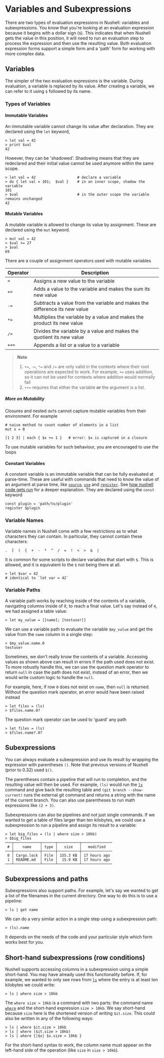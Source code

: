# Variables and Subexpressions

There are two types of evaluation expressions in Nushell: variables and subexpressions. You know that you're looking at an evaluation expression because it begins with a dollar sign (`$`). This indicates that when Nushell gets the value in this position, it will need to run an evaluation step to process the expression and then use the resulting value. Both evaluation expression forms support a simple form and a 'path' form for working with more complex data.

## Variables

The simpler of the two evaluation expressions is the variable. During evaluation, a variable is replaced by its value. After creating a variable, we can refer to it using `$` followed by its name.

### Types of Variables

#### Immutable Variables

An immutable variable cannot change its value after declaration. They are declared using the `let` keyword,

```nu
> let val = 42
> print $val
42
```

However, they can be 'shadowed'. Shadowing means that they are redeclared and their initial value cannot be used anymore within the same scope.

```nu
> let val = 42                   # declare a variable
> do { let val = 101;  $val }    # in an inner scope, shadow the variable
101
> $val                           # in the outer scope the variable remains unchanged
42
```

#### Mutable Variables

A mutable variable is allowed to change its value by assignment. These are declared using the `mut` keyword.

```nu
> mut val = 42
> $val += 27
> $val
69
```

There are a couple of assignment operators used with mutable variables

| Operator | Description                                                                |
| -------- | -------------------------------------------------------------------------- |
| `=`      | Assigns a new value to the variable                                        |
| `+=`     | Adds a value to the variable and makes the sum its new value               |
| `-=`     | Subtracts a value from the variable and makes the difference its new value |
| `*=`     | Multiplies the variable by a value and makes the product its new value     |
| `/=`     | Divides the variable by a value and makes the quotient its new value       |
| `++=`    | Appends a list or a value to a variable                                    |

> **Note**
>
> 1. `+=`, `-=`, `*=` and `/=` are only valid in the contexts where their root operations
>    are expected to work. For example, `+=` uses addition, so it can not be used for contexts
>    where addition would normally fail
> 2. `++=` requires that either the variable **or** the argument is a
>    list.

##### More on Mutability

Closures and nested `def`s cannot capture mutable variables from their environment. For example

```nu
# naive method to count number of elements in a list
mut x = 0

[1 2 3] | each { $x += 1 }   # error: $x is captured in a closure
```

To use mutable variables for such behaviour, you are encouraged to use the loops

#### Constant Variables

A constant variable is an immutable variable that can be fully evaluated at parse-time. These are useful with commands that need to know the value of an argument at parse time, like [`source`](/commands/docs/source.md), [`use`](/commands/docs/use.md) and [`register`](/commands/docs/register.md). See [how nushell code gets run](how_nushell_code_gets_run.md) for a deeper explanation. They are declared using the `const` keyword

```nu
const plugin = 'path/to/plugin'
register $plugin
```

### Variable Names

Variable names in Nushell come with a few restrictions as to what characters they can contain. In particular, they cannot contain these characters:

```
.  [  (  {  +  -  *  ^  /  =  !  <  >  &  |
```

It is common for some scripts to declare variables that start with `$`. This is allowed, and it is equivalent to the `$` not being there at all.

```nu
> let $var = 42
# identical to `let var = 42`
```

### Variable Paths

A variable path works by reaching inside of the contents of a variable, navigating columns inside of it, to reach a final value. Let's say instead of `4`, we had assigned a table value:

```nu
> let my_value = [[name]; [testuser]]
```

We can use a variable path to evaluate the variable `$my_value` and get the value from the `name` column in a single step:

```nu
> $my_value.name.0
testuser
```

Sometimes, we don't really know the contents of a variable. Accessing values as shown above can result in errors if the path used does not exist. To more robustly handle this, we can use the question mark operator to return `null` in case the path does not exist, instead of an error, then we would write custom logic to handle the `null`.

For example, here, if row `0` does not exist on `name`, then `null` is returned. Without the question mark operator, an error would have been raised instead

```nu
> let files = (ls)
> $files.name.0?
```

The question mark operator can be used to 'guard' any path

```nu
> let files = (ls)
> $files.name?.0?
```

## Subexpressions

You can always evaluate a subexpression and use its result by wrapping the expression with parentheses `()`. Note that previous versions of Nushell (prior to 0.32) used `$()`.

The parentheses contain a pipeline that will run to completion, and the resulting value will then be used. For example, `(ls)` would run the [`ls`](/commands/docs/ls.md) command and give back the resulting table and `(git branch --show-current)` runs the external git command and returns a string with the name of the current branch. You can also use parentheses to run math expressions like `(2 + 3)`.

Subexpressions can also be pipelines and not just single commands. If we wanted to get a table of files larger than ten kilobytes, we could use a subexpression to run a pipeline and assign its result to a variable:

```nu
> let big_files = (ls | where size > 10kb)
> $big_files
───┬────────────┬──────┬──────────┬──────────────
 # │    name    │ type │   size   │   modified
───┼────────────┼──────┼──────────┼──────────────
 0 │ Cargo.lock │ File │ 155.3 KB │ 17 hours ago
 1 │ README.md  │ File │  15.9 KB │ 17 hours ago
───┴────────────┴──────┴──────────┴──────────────
```

## Subexpressions and paths

Subexpressions also support paths. For example, let's say we wanted to get a list of the filenames in the current directory. One way to do this is to use a pipeline:

```nu
> ls | get name
```

We can do a very similar action in a single step using a subexpression path:

```nu
> (ls).name
```

It depends on the needs of the code and your particular style which form works best for you.

## Short-hand subexpressions (row conditions)

Nushell supports accessing columns in a subexpression using a simple short-hand. You may have already used this functionality before. If, for example, we wanted to only see rows from [`ls`](/commands/docs/ls.md) where the entry is at least ten kilobytes we could write:

```nu
> ls | where size > 10kb
```

The `where size > 10kb` is a command with two parts: the command name [`where`](/commands/docs/where.md) and the short-hand expression `size > 10kb`. We say short-hand because `size` here is the shortened version of writing `$it.size`. This could also be written in any of the following ways:

```nu
> ls | where $it.size > 10kb
> ls | where ($it.size > 10kb)
> ls | where {|$x| $x.size > 10kb }
```

For the short-hand syntax to work, the column name must appear on the left-hand side of the operation (like `size` in `size > 10kb`).
